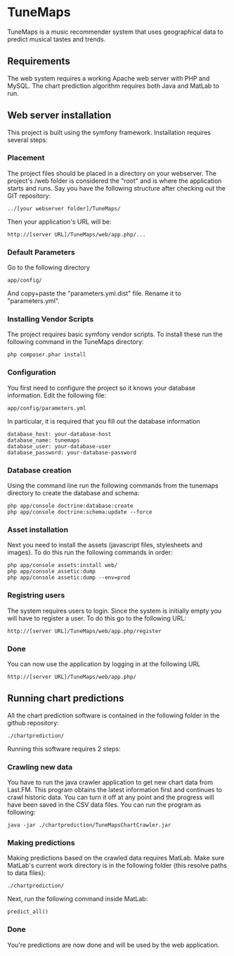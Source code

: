 # TuneMaps
TuneMaps is a music recommender system that uses geographical data to predict musical tastes and trends.

## Requirements
The web system requires a working Apache web server with PHP and MySQL.
The chart prediction algorithm requires both Java and MatLab to run.

## Web server installation
This project is built using the symfony framework. Installation requires several steps:

### Placement
The project files should be placed in a directory on your webserver. The project's /web folder is considered the "root" and is where the application starts and runs. Say you have the following structure after checking out the GIT repository:
```
../[your webserver folder]/TuneMaps/
```
Then your application's URL will be:
```
http://[server URL]/TuneMaps/web/app.php/...
```

### Default Parameters
Go to the following directory
```
app/config/
```
And copy+paste the "parameters.yml.dist" file. Rename it to "parameters.yml".

### Installing Vendor Scripts
The project requires basic symfony vendor scripts. To install these run the following command in the TuneMaps directory:
```
php composer.phar install
```

### Configuration
You first need to configure the project so it knows your database information. Edit the following file:
```
app/config/parameters.yml
```
In particular, it is required that you fill out the database information
```
database_host: your-database-host
database_name: tunemaps
database_user: your-database-user
database_password: your-database-password
```

### Database creation
Using the command line run the following commands from the tunemaps directory to create the database and schema:
```
php app/console doctrine:database:create
php app/console doctrine:schema:update --force
```

### Asset installation
Next you need to install the assets (javascript files, stylesheets and images). To do this run the following commands in order:
```
php app/console assets:install web/
php app/console assetic:dump
php app/console assetic:dump --env=prod
```

### Registring users
The system requires users to login. Since the system is initially empty you will have to register a user. To do this go to the following URL:
```
http://[server URL]/TuneMaps/web/app.php/register
```

### Done
You can now use the application by logging in at the following URL
```
http://[server URL]/TuneMaps/web/app.php/
```


## Running chart predictions
All the chart prediction software is contained in the following folder in the github repository:
```
./chartprediction/
```

Running this software requires 2 steps:

### Crawling new data
You have to run the java crawler application to get new chart data from Last.FM. This program obtains the latest information first and continues to crawl historic data. You can turn it off at any point and the progress will have been saved in the CSV data files. You can run the program as following:
```
java -jar ./chartprediction/TuneMapsChartCrawler.jar
```

### Making predictions
Making predictions based on the crawled data requires MatLab. Make sure MatLab's current work directory is in the following folder (this resolve paths to data files):
```
./chartprediction/
```

Next, run the following command inside MatLab:
```
predict_all()
```

### Done
You're predictions are now done and will be used by the web application.